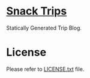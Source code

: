 # [Snack Trips](https://trip.korsnack.kr)

Statically Generated Trip Blog.

# License

Please refer to [LICENSE.txt](LICENSE.txt) file.
